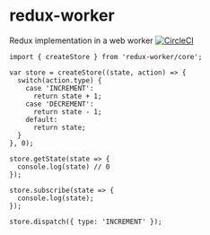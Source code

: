 # redux-worker
Redux implementation in a web worker [![CircleCI](https://circleci.com/gh/deebloo/redux-worker.svg?style=svg)](https://circleci.com/gh/deebloo/redux-worker)

```TS
import { createStore } from 'redux-worker/core';

var store = createStore((state, action) => {
  switch(action.type) {
    case 'INCREMENT':
      return state + 1;
    case 'DECREMENT':
      return state - 1;
    default:
      return state;
  }
}, 0);

store.getState(state => {
  console.log(state) // 0
});

store.subscribe(state => {
  console.log(state);
});

store.dispatch({ type: 'INCREMENT' });
```
